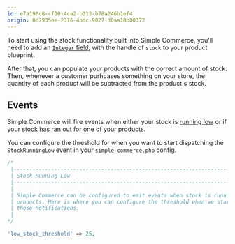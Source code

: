 ```yaml
---
id: e7a190c8-cf10-4ca2-b313-b78a246b1ef4
origin: 0d7935ee-2316-4bdc-9027-d0aa18b00372
---
```

To start using the stock functionality built into Simple Commerce, you'll need to add an [`Integer` field](https://statamic.dev/fieldtypes/integer#content), with the handle of `stock` to your product blueprint.

After that, you can populate your products with the correct amount of stock. Then, whenever a customer purhcases something on your store, the quantity of each product will be subtracted from the product's stock.

## Events

Simple Commerce will fire events when either your stock is [running low](https://sc-docs.doublethree.digital/latest/events#stockrunninglow) or if your [stock has ran out](https://sc-docs.doublethree.digital/latest/events#stockrunout) for one of your products.

You can configure the threshold for when you want to start dispatching the `StockRunningLow` event in your `simple-commerce.php` config.

```php
/*
 |--------------------------------------------------------------------------
 | Stock Running Low
 |--------------------------------------------------------------------------
 |
 | Simple Commerce can be configured to emit events when stock is running low for
 | products. Here is where you can configure the threshold when we start sending
 | those notifications.
 |
*/

'low_stock_threshold' => 25,
```
